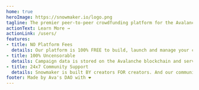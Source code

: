 ```yaml
---
home: true
heroImage: https://snowmaker.io/logo.png
tagline: The premier peer-to-peer crowdfunding platform for the Avalanche community.
actionText: Learn More →
actionLink: /users/
features:
- title: NO Platform Fees
  details: Our platform is 100% FREE to build, launch and manage your campaign. You ONLY have to pay the $AVAX gas fees and absolutely nothing else.
- title: 100% Uncensorable
  details: Campaign data is stored on the Avalanche blockchain and served via IPFS. There are NO central servers, so NO ONE can EVER censor your dreams.
- title: 24x7 Community Support
  details: Snowmaker is built BY creators FOR creators. And our community is here to support you in every way possible to see that you succeed.
footer: Made by Ava's DAO with ❤️
---
```

